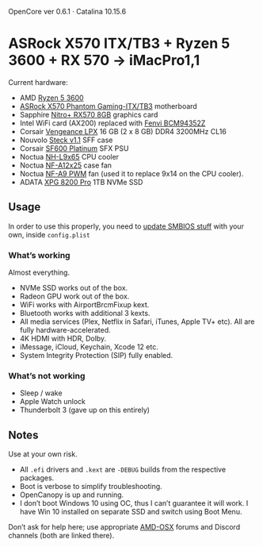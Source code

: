 OpenCore ver 0.6.1 · Catalina 10.15.6

# ASRock X570 ITX/TB3 + Ryzen 5 3600 + RX 570 → iMacPro1,1

Current hardware:

- AMD [Ryzen 5 3600](https://www.amd.com/en/products/cpu/amd-ryzen-5-3600)
- [ASRock X570 Phantom Gaming-ITX/TB3](https://www.asrock.com/mb/AMD/X570%20Phantom%20Gaming-ITXTB3/) motherboard
- Sapphire [Nitro+ RX570 8GB](https://www.sapphiretech.com/en/consumer/nitro-rx-570-8g-g5-oc) graphics card
- Intel WiFi card (AX200) replaced with [Fenvi BCM94352Z](https://www.aliexpress.com/item/Dual-band-Wireless-Hackintosh-BCM94352Z-WIFI-Card-Broadcom-bcm94352-M-2-Bluetooth-4-0-Network-NGFF/32464748097.html)
- Corsair [Vengeance LPX](https://www.corsair.com/us/en/Categories/Products/Memory/VENGEANCE-LPX/p/CMK16GX4M2B3200C16) 16 GB (2 x 8 GB) DDR4 3200MHz CL16
- Nouvolo [Steck v1.1](https://www.nouvolo.com) SFF case
- Corsair [SF600 Platinum](https://www.corsair.com/us/en/Categories/Products/Power-Supply-Units/Power-Supply-Units-Advanced/SF-Series/p/CP-9020182-NA) SFX PSU
- Noctua [NH-L9x65](https://noctua.at/en/products/cpu-cooler-retail/nh-l9x65) CPU cooler
- Noctua [NF-A12x25](https://noctua.at/en/products/fan/nf-a12x25-pwm) case fan
- Noctua [NF-A9 PWM](https://noctua.at/en/products/fan/nf-a9-pwm) fan (used it to replace 9x14 on the CPU cooler).
- ADATA [XPG 8200 Pro](https://www.xpg.com/us/feature/583/) 1TB NVMe SSD

## Usage

In order to use this properly, you need to [update SMBIOS stuff](https://dortania.github.io/OpenCore-Post-Install/universal/iservices.html#generate-a-new-serial) with your own, inside `config.plist`

### What’s working

Almost everything.

- NVMe SSD works out of the box.
- Radeon GPU work out of the box.
- WiFi works with AirportBrcmFixup kext.
- Bluetooth works with additional 3 kexts.
- All media services (Plex, Netflix in Safari, iTunes, Apple TV+ etc). All are fully hardware-accelerated.
- 4K HDMI with HDR, Dolby.
- iMessage, iCloud, Keychain, Xcode 12 etc.
- System Integrity Protection (SIP) fully enabled.

### What’s not working

- Sleep / wake
- Apple Watch unlock
- Thunderbolt 3 (gave up on this entirely)

## Notes

Use at your own risk. 

- All `.efi` drivers and `.kext` are `-DEBUG` builds from the respective packages. 
- Boot is verbose to simplify troubleshooting.
- OpenCanopy is up and running.
- I don’t boot Windows 10 using OC, thus I can’t guarantee it will work. I have Win 10 installed on separate SSD and switch using Boot Menu.

Don’t ask for help here; use appropriate [AMD-OSX](https://amd-osx.com) forums and Discord channels (both are linked there).

